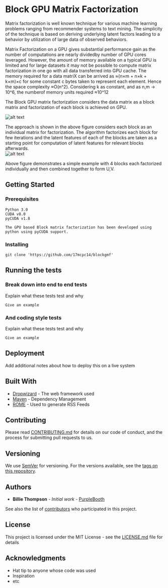 # Block GPU Matrix Factorization

Matrix  factorization  is  well  known  technique  for  various machine  learning  problems  ranging  from  recommender  systems to text mining. The simplicity of the technique is based on deriving underlying latent factors leading to a behavior by utilization of large data of observed behaviors.

Matrix  Factorization  on  a  GPU  gives  substantial  performance gain as the number of computations are nearly dividedby number of GPU cores leveraged. However, the amount of memory  available  on  a  typical  GPU  is  limited  and  for  large datasets it may not be possible to compute  matrix factorization in one go with all data transferred into GPU cache. The memory required for a data matriX can be arrived as ≈(n×m + n×k + k×m)×c for some constant c bytes taken to represent each element. Hence the space complexity ≈O(n^2). Considering k as constant, and as n,m → 10^6, the numberof memory units required ≈10^12

The Block GPU matrix factorization considers the data matrix as a block matrix and factorization of each block is achieved on GPU. 

![alt text](https://github.com/17mcpc14/blockmf/misc/blockmf.png)

The approach is shown in the above figure considers  each  block  as  an  individual  matrix for  factorization. The algorithm factorizes each block for few  iterations  and  the  latent  features  of  each  of  the blocks are taken as  a  starting  point  for  computation  of  latent  features for  relevant  blocks  afterwards.  
![alt text](https://github.com/17mcpc14/blockmf/misc/example.png)

Above figure demonstrates a simple example with 4 blocks each factorized individually and then combined together to form U,V.


## Getting Started


### Prerequisites

```
Python 3.0
CUDA v8.0
pyCUDA v1.8

The GPU based Block matrix factorization has been developed using python using pyCUDA support.

```

### Installing


```
git clone 'https://github.com/17mcpc14/blockgmf'

```

## Running the tests


### Break down into end to end tests

Explain what these tests test and why

```
Give an example
```

### And coding style tests

Explain what these tests test and why

```
Give an example
```

## Deployment

Add additional notes about how to deploy this on a live system

## Built With

* [Dropwizard](http://www.dropwizard.io/1.0.2/docs/) - The web framework used
* [Maven](https://maven.apache.org/) - Dependency Management
* [ROME](https://rometools.github.io/rome/) - Used to generate RSS Feeds

## Contributing

Please read [CONTRIBUTING.md](https://gist.github.com/PurpleBooth/b24679402957c63ec426) for details on our code of conduct, and the process for submitting pull requests to us.

## Versioning

We use [SemVer](http://semver.org/) for versioning. For the versions available, see the [tags on this repository](https://github.com/your/project/tags). 

## Authors

* **Billie Thompson** - *Initial work* - [PurpleBooth](https://github.com/PurpleBooth)

See also the list of [contributors](https://github.com/your/project/contributors) who participated in this project.

## License

This project is licensed under the MIT License - see the [LICENSE.md](LICENSE.md) file for details

## Acknowledgments

* Hat tip to anyone whose code was used
* Inspiration
* etc
